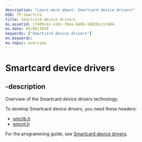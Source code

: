 ```yaml
---
description: "Learn more about: Smartcard device drivers"
UID: TP:smartcrd
title: Smartcard device drivers
ms.assetid: 1f409c41-e10c-39aa-8408-18629cc1c604
ms.date: 05/09/2018
keywords: ["Smartcard device drivers"]
ms.keywords: 
ms.topic: overview
---
```


# Smartcard device drivers

## -description

Overview of the Smartcard device drivers technology.

To develop Smartcard device drivers, you need these headers:

 * [smclib.h](../smclib/index.md)
 * [smcnt.h](../smcnt/index.md)

For the programming guide, see [Smartcard device drivers](/windows-hardware/drivers/smartcard).

